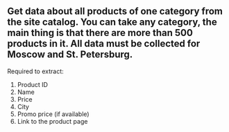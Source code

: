 ## Get data about all products of one category from the site catalog. You can take any category, the main thing is that there are more than 500 products in it. All data must be collected for Moscow and St. Petersburg.

Required to extract:

1. Product ID
2. Name
3. Price
4. City
5. Promo price (if available)
6. Link to the product page
